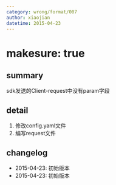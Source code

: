 ```yaml
---
category: wrong/format/007
author: xiaojian
datetime: 2015-04-23
---
```


# makesure: true

## summary

sdk发送的Client-request中没有param字段

## detail

1. 修改config.yaml文件
2. 编写request文件

## changelog

- 2015-04-23: 初始版本
- 2015-04-23: 初始版本
